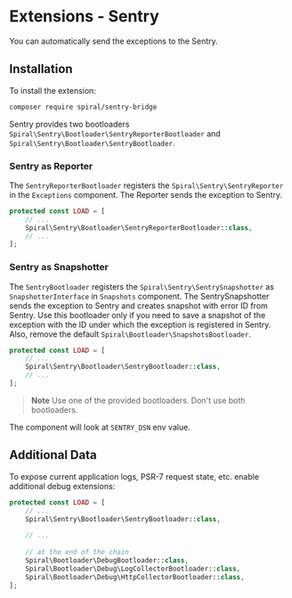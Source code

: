 # Extensions - Sentry

You can automatically send the exceptions to the Sentry.

## Installation

To install the extension:

```bash
composer require spiral/sentry-bridge
```

Sentry provides two bootloaders `Spiral\Sentry\Bootloader\SentryReporterBootloader` and
`Spiral\Sentry\Bootloader\SentryBootloader`.

### Sentry as Reporter

The `SentryReporterBootloader` registers the `Spiral\Sentry\SentryReporter` in the `Exceptions` component. 
The Reporter sends the exception to Sentry.

```php
protected const LOAD = [
    // ...
    Spiral\Sentry\Bootloader\SentryReporterBootloader::class,
    // ...
];
```

### Sentry as Snapshotter

The `SentryBootloader` registers the `Spiral\Sentry\SentrySnapshotter` as `SnapshotterInterface` in `Snapshots` component.
The SentrySnapshotter sends the exception to Sentry and creates snapshot with error ID from Sentry. Use this bootloader 
only if you need to save a snapshot of the exception with the ID under which the exception is registered in Sentry.
Also, remove the default `Spiral\Bootloader\SnapshotsBootloader`.

```php
protected const LOAD = [
    // ...
    Spiral\Sentry\Bootloader\SentryBootloader::class,
    // ...
];
```

> **Note**
> Use one of the provided bootloaders. Don't use both bootloaders.

The component will look at `SENTRY_DSN` env value.

## Additional Data

To expose current application logs, PSR-7 request state, etc. enable additional debug extensions:

```php
protected const LOAD = [
    // ...
    Spiral\Sentry\Bootloader\SentryBootloader::class,
  
    // ...
    
    // at the end of the chain
    Spiral\Bootloader\DebugBootloader::class,
    Spiral\Bootloader\Debug\LogCollectorBootloader::class,
    Spiral\Bootloader\Debug\HttpCollectorBootloader::class,   
];
```
